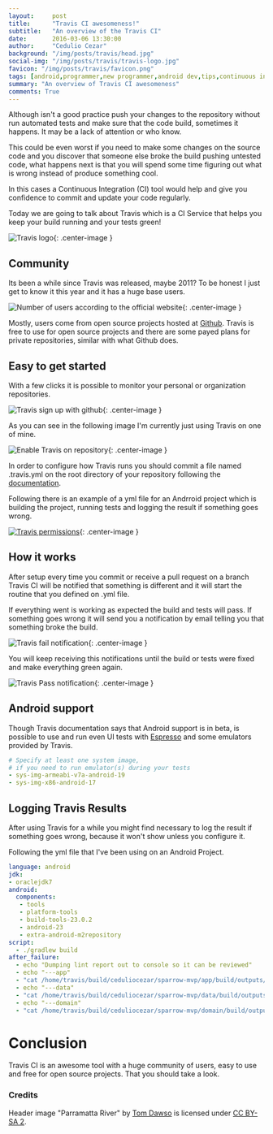 ```yaml
---
layout:     post
title:      "Travis CI awesomeness!"
subtitle:   "An overview of the Travis CI"
date:       2016-03-06 13:30:00
author:     "Cedulio Cezar"
background: "/img/posts/travis/head.jpg"
social-img: "/img/posts/travis/travis-logo.jpg"
favicon: "/img/posts/travis/favicon.png"
tags: [android,programmer,new programmer,android dev,tips,continuous integration,travis ci]
summary: "An overview of Travis CI awesomeness"
comments: True
---
```

Although isn't a good practice push your changes to the repository without run automated tests and make sure that the code build, sometimes it happens. It may be a lack of attention or who know.

This could be even worst if you need to make some changes on the source code and you discover that someone else broke the build pushing untested code, what happens next is that you will spend some time figuring out what is wrong instead of produce something cool.

In this cases a Continuous Integration (CI) tool would help and give you confidence to commit and update your code regularly.

Today we are going to talk about Travis which is a CI Service that helps you keep your build running and your tests green!

<img src="{{ site.baseurl }}/img/posts/travis/travis-logo.jpg" alt="Travis logo"/>{: .center-image }

## Community

Its been a while since Travis was released, maybe 2011? To be honest I just get to know it this year and it has a huge base users.

<img src="{{ site.baseurl }}/img/posts/travis/travis-ci-usage.png" alt="Number of users according to the official website"/>{: .center-image }

Mostly, users come from open source projects hosted at [Github](www.github.com). Travis is free to use for open source projects and there are some payed plans for private repositories, similar with what Github does.

## Easy to get started

With a few clicks it is possible to monitor your personal or organization repositories.

<img src="{{ site.baseurl }}/img/posts/travis/travis-registration.jpg" alt="Travis sign up with github"/>{: .center-image }

As you can see in the following image I'm currently just using Travis on one of mine.

<img src="{{ site.baseurl }}/img/posts/travis/travis-switch.jpg" alt="Enable Travis on repository"/>{: .center-image }

In order to configure how Travis runs you should commit a file named .travis.yml on the root directory of your repository following the [documentation](https://docs.travis-ci.com/).

Following there is an example of a yml file for an Andrroid project which is building the project, running tests and logging the result if something goes wrong.

[<img src="{{ site.baseurl }}/img/posts/travis/travis-android-yml.jpg" alt="Travis permissions"/>](https://github.com/ceduliocezar/sparrow-mvp/blob/master/.travis.yml){: .center-image }

## How it works

After setup every time you commit or receive a pull request on a branch Travis CI will be notified that something is different and it will start the routine that you defined on .yml file.

If everything went is working as expected the build and tests will pass. If something goes wrong it will send you a notification by email telling you that something broke the build.

<img src="{{ site.baseurl }}/img/posts/travis/travis-fail-notification.jpg" alt="Travis fail notification"/>{: .center-image }

You will keep receiving this notifications until the build or tests were fixed and make everything green again.

<img src="{{ site.baseurl }}/img/posts/travis/travis-ok-notification.jpg" alt="Travis Pass notification"/>{: .center-image }

## Android support

Though Travis documentation says that Android support is in beta, is possible to use and run even UI tests with [Espresso](http://developer.android.com/intl/pt-br/training/testing/ui-testing/espresso-testing.html) and some emulators provided by Travis.

```yml
# Specify at least one system image,
# if you need to run emulator(s) during your tests
- sys-img-armeabi-v7a-android-19
- sys-img-x86-android-17
```

## Logging Travis Results

After using Travis for a while you might find necessary to log the result if something goes wrong, because it won't show unless you configure it.

Following the yml file that I've been using on an Android Project.

```yml
language: android
jdk:
- oraclejdk7
android:
  components:
   - tools
   - platform-tools
   - build-tools-23.0.2
   - android-23
   - extra-android-m2repository
script:
  - ./gradlew build
after_failure:
  - echo "Dumping lint report out to console so it can be reviewed"
  - echo "---app"
  - "cat /home/travis/build/ceduliocezar/sparrow-mvp/app/build/outputs/lint-results.html"
  - echo "---data"
  - "cat /home/travis/build/ceduliocezar/sparrow-mvp/data/build/outputs/lint-results.html"
  - echo "---domain"
  - "cat /home/travis/build/ceduliocezar/sparrow-mvp/domain/build/outputs/lint-results.html"
```

# Conclusion

Travis CI is an awesome tool with a huge community of users, easy to use and free for open source projects. That you should take a look.

### Credits
Header image "Parramatta River" by [Tom Dawso](https://www.flickr.com/photos/clik2/) is licensed under [CC BY-SA 2](https://creativecommons.org/licenses/by-sa/2.0/).
